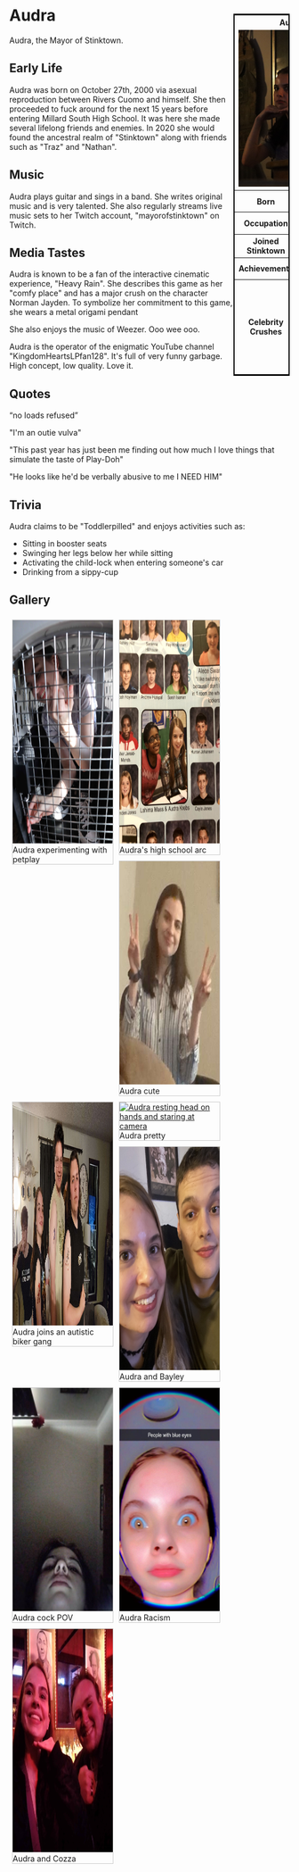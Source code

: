 <div style="width: 100%">
  <div style="float:right; width:20%; border:2px solid black padding-left=10px">
    <table style="border:2px solid black">
      <tbody>
        <tr>
          <th colspan="2" style="text-align=center">Audra</th>
        </tr>
        <tr>
          <td colspan="2">
            <img src="/assets/images/Audra-Profile.JPG" alt="cool grl">
          </td>
        </tr>
        <tr>
          <th>Born</th>
          <td>Oct 27, 2000</td>
        </tr>
        <tr>
          <th>Occupation</th>
          <td>Godfathers Employee</td>
        </tr>
        <tr>
          <th>Joined Stinktown</th>
          <td>Jan 12, 2020</td>
        </tr>
        <tr>
          <th>Achievements</th>
          <td>Attended Stinkcon I</td>
        </tr>
        <tr>
          <th>Celebrity Crushes</th>
          <td>
            <ul>
              <li>Norman Jayden</li>
              <li>Sly Cooper</li>
              <li>Finnick Odair</li>
              <li>Poenix Wright</li>
            </ul>
          </td>
        </tr>
      </tbody>
    </table>
  </div>
  <h1>Audra</h1>
  <p>Audra, the Mayor of Stinktown.</p>
  
  <h2>Early Life</h2>
  <p>Audra was born on October 27th, 2000 via asexual reproduction between Rivers Cuomo and himself. She then proceeded to fuck around for the next 15 years before entering Millard South High School. It was here she made several lifelong friends and enemies. In 2020 she would found the ancestral realm of "Stinktown" along with friends such as "Traz" and "Nathan".</p>
  
  <h2>Music</h2>
  <p>Audra plays guitar and sings in a band. She writes original music and is very talented. She also regularly streams live music sets to her Twitch account, "mayorofstinktown" on Twitch.</p>
  
  <h2>Media Tastes</h2>
  <p>Audra is known to be a fan of the interactive cinematic experience, "Heavy Rain". She describes this game as her "comfy place" and has a major crush on the character Norman Jayden. To symbolize her commitment to this game, she wears a metal origami pendant</p>
  <p>She also enjoys the music of Weezer. Ooo wee ooo.</p>
  <p>Audra is the operator of the enigmatic YouTube channel "KingdomHeartsLPfan128". It's full of very funny garbage. High concept, low quality. Love it.</p>
  
  <h2>Quotes</h2>
  <p>“no loads refused”</p>
  <p>"I'm an outie vulva"</p>
  <p>"This past year has just been me finding out how much I love things that simulate the taste of Play-Doh"</p>
  <p>"He looks like he'd be verbally abusive to me I NEED HIM"</p>

  <h2>Trivia</h2>
  <p>Audra claims to be "Toddlerpilled" and enjoys activities such as:</p>
  <ul>
    <li>Sitting in booster seats</li>
    <li>Swinging her legs below her while sitting</li>
    <li>Activating the child-lock when entering someone's car</li>
    <li>Drinking from a sippy-cup</li>
  </ul>
<!--Gallery Section-->
  <h2>Gallery</h2>
  <style>
  div.gallery {
    margin: 5px;
    border: 1px solid #ccc;
    float: left;
    width: 180px;
  }

  div.gallery:hover {
    border: 1px solid #777;
  }

  div.gallery img {
    width: 100%;
    height: auto;
  }

  div.desc {
    padding: 15px;
    text-align: center;
  }
  </style>
  <div class="gallery">
    <a target="_blank" href="/assets/images/Audra-Kennel.jpg">
    <img src="/assets/images/Audra-Kennel.jpg" alt="Audra inside a kennel" width="600" height="400">
    </a>
    <div class="desc">Audra experimenting with petplay</div>
  </div>

  <div class="gallery">
    <a target="_blank" href="/assets/images/Audra-Yearbook.jpg">
    <img src="/assets/images/Audra-Yearbook.jpg" alt="Audra yearbook photos" width="600" height="400">
    </a>
    <div class="desc">Audra's high school arc</div>
  </div>

  <div class="gallery">
    <a target="_blank" href="/assets/images/Audra-Peace.jpg">
    <img src="/assets/images/Audra-Peace.jpg" alt="Audra making peace signs" width="600" height="400">
    </a>
    <div class="desc">Audra cute</div>
  </div>

  <div class="gallery">
    <a target="_blank" href="/assets/images/Audra-Tattoo.jpg">
    <img src="/assets/images/Audra-Tattoo.jpg" alt="Audra posing with Jaden and Cade displaying sonic tattoos" width="600" height="400">
    </a>
    <div class="desc">Audra joins an autistic biker gang</div>
  </div>

  <div class="gallery">
    <a target="_blank" href="/assets/images/Audra-Stare.JPG">
    <img src="/assets/images/Audra-Stare.JPG" alt="Audra resting head on hands and staring at camera" width="600" height="400">
    </a>
    <div class="desc">Audra pretty</div>
  </div>
  
  <div class="gallery">
    <a target="_blank" href="/assets/images/Audra-Bayley.jpg">
    <img src="/assets/images/Audra-Bayley.jpg" alt="Audra and Bayley" width="600" height="400">
    </a>
    <div class="desc">Audra and Bayley</div>
  </div>
  
  <div class="gallery">
    <a target="_blank" href="/assets/images/Audra-CockPOV.jpg">
    <img src="/assets/images/Audra-CockPOV.jpg" alt="Audra looking down at camera" width="600" height="400">
    </a>
    <div class="desc">Audra cock POV</div>
  </div>
  
  <div class="gallery">
    <a target="_blank" href="/assets/images/Audra-Eyes.jpg">
    <img src="/assets/images/Audra-Eyes.jpg" alt="Audra eyes" width="600" height="400">
    </a>
    <div class="desc">Audra Racism</div>
  </div>

  <div class="gallery">
    <a target="_blank" href="/assets/images/Audra-Cory.jpg">
    <img src="/assets/images/Audra-Cory.jpg" alt="Audra with Cory" width="600" height="400">
    </a>
    <div class="desc">Audra and Cozza</div>
  </div>
</div>
<div style="clear:both"></div>

